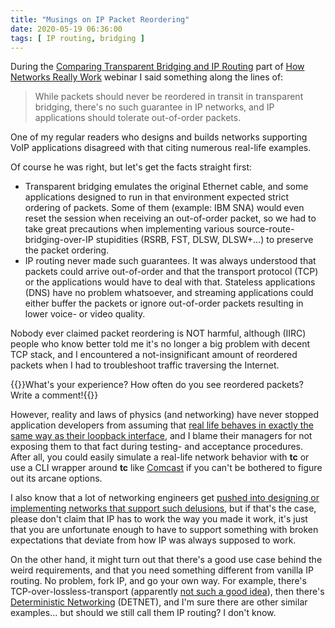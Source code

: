 ```yaml
---
title: "Musings on IP Packet Reordering"
date: 2020-05-19 06:36:00
tags: [ IP routing, bridging ]
---
```

During the [Comparing Transparent Bridging and IP Routing](https://my.ipspace.net/bin/list?id=Net101#SWITCH) part of [How Networks Really Work](https://www.ipspace.net/How_Networks_Really_Work) webinar I said something along the lines of:

> While packets should never be reordered in transit in transparent bridging, there's no such guarantee in IP networks, and IP applications should tolerate out-of-order packets.

One of my regular readers who designs and builds networks supporting VoIP applications disagreed with that citing numerous real-life examples.

Of course he was right, but let's get the facts straight first:
<!--more-->
* Transparent bridging emulates the original Ethernet cable, and some applications designed to run in that environment expected strict ordering of packets. Some of them (example: IBM SNA) would even reset the session when receiving an out-of-order packet, so we had to take great precautions when implementing various source-route-bridging-over-IP stupidities (RSRB, FST, DLSW, DLSW+...) to preserve the packet ordering.
* IP routing never made such guarantees. It was always understood that packets could arrive out-of-order and that the transport protocol (TCP) or the applications would have to deal with that. Stateless applications (DNS) have no problem whatsoever, and streaming applications could either buffer the packets or ignore out-of-order packets resulting in lower voice- or video quality.

Nobody ever claimed packet reordering is NOT harmful, although (IIRC) people who know better told me it's no longer a big problem with decent TCP stack, and I encountered a not-insignificant amount of reordered packets when I had to troubleshoot traffic traversing the Internet. 

{{<note info>}}What's your experience? How often do you see reordered packets? Write a comment!{{</note>}}

However, reality and laws of physics (and networking) have never stopped application developers from assuming that [real life behaves in exactly the same way as their loopback interface](https://my.ipspace.net/bin/list?id=Net101#FALLACIES), and I blame their managers for not exposing them to that fact during testing- and acceptance procedures. After all, you could easily simulate a real-life network behavior with **tc** or use a CLI wrapper around **tc** like [Comcast](https://github.com/tylertreat/Comcast) if you can't be bothered to figure out its arcane options.

I also know that a lot of networking engineers get [pushed into designing or implementing networks that support such delusions](/2013/04/this-is-what-makes-networking-so-complex.html), but if that's the case, please don't claim that IP has to work the way you made it work, it's just that you are unfortunate enough to have to support something with broken expectations that deviate from how IP was always supposed to work.

On the other hand, it might turn out that there's a good use case behind the weird requirements, and that you need something different from vanilla IP routing. No problem, fork IP, and go your own way. For example, there's TCP-over-lossless-transport (apparently [not such a good idea](https://blogs.cisco.com/datacenter/the-napkin-dialogues-lossless-iscsi)), then there's [Deterministic Networking](https://datatracker.ietf.org/wg/detnet/about/) (DETNET), and I'm sure there are other similar examples... but should we still call them IP routing? I don't know.